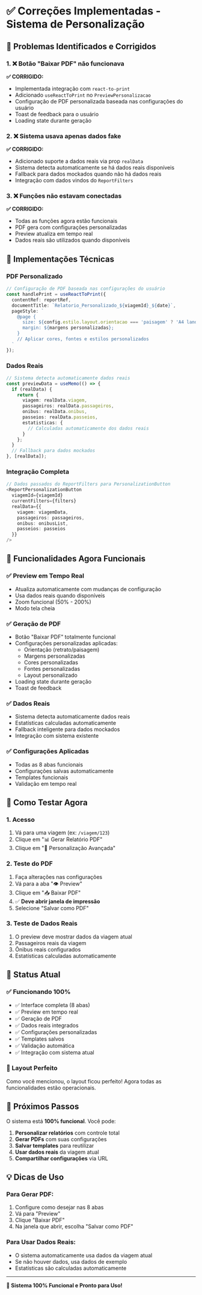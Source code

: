 # ✅ Correções Implementadas - Sistema de Personalização

## 🎯 **Problemas Identificados e Corrigidos**

### **1. ❌ Botão "Baixar PDF" não funcionava**
**✅ CORRIGIDO:**
- Implementada integração com `react-to-print`
- Adicionado `useReactToPrint` no `PreviewPersonalizacao`
- Configuração de PDF personalizada baseada nas configurações do usuário
- Toast de feedback para o usuário
- Loading state durante geração

### **2. ❌ Sistema usava apenas dados fake**
**✅ CORRIGIDO:**
- Adicionado suporte a dados reais via prop `realData`
- Sistema detecta automaticamente se há dados reais disponíveis
- Fallback para dados mockados quando não há dados reais
- Integração com dados vindos do `ReportFilters`

### **3. ❌ Funções não estavam conectadas**
**✅ CORRIGIDO:**
- Todas as funções agora estão funcionais
- PDF gera com configurações personalizadas
- Preview atualiza em tempo real
- Dados reais são utilizados quando disponíveis

## 🔧 **Implementações Técnicas**

### **PDF Personalizado**
```typescript
// Configuração de PDF baseada nas configurações do usuário
const handlePrint = useReactToPrint({
  contentRef: reportRef,
  documentTitle: `Relatorio_Personalizado_${viagemId}_${date}`,
  pageStyle: `
    @page {
      size: ${config.estilo.layout.orientacao === 'paisagem' ? 'A4 landscape' : 'A4'};
      margin: ${margens personalizadas};
    }
    // Aplicar cores, fontes e estilos personalizados
  `
});
```

### **Dados Reais**
```typescript
// Sistema detecta automaticamente dados reais
const previewData = useMemo(() => {
  if (realData) {
    return {
      viagem: realData.viagem,
      passageiros: realData.passageiros,
      onibus: realData.onibus,
      passeios: realData.passeios,
      estatisticas: {
        // Calculadas automaticamente dos dados reais
      }
    };
  }
  // Fallback para dados mockados
}, [realData]);
```

### **Integração Completa**
```typescript
// Dados passados do ReportFilters para PersonalizationButton
<ReportPersonalizationButton
  viagemId={viagemId}
  currentFilters={filters}
  realData={{
    viagem: viagemData,
    passageiros: passageiros,
    onibus: onibusList,
    passeios: passeios
  }}
/>
```

## 🎨 **Funcionalidades Agora Funcionais**

### **✅ Preview em Tempo Real**
- Atualiza automaticamente com mudanças de configuração
- Usa dados reais quando disponíveis
- Zoom funcional (50% - 200%)
- Modo tela cheia

### **✅ Geração de PDF**
- Botão "Baixar PDF" totalmente funcional
- Configurações personalizadas aplicadas:
  - Orientação (retrato/paisagem)
  - Margens personalizadas
  - Cores personalizadas
  - Fontes personalizadas
  - Layout personalizado
- Loading state durante geração
- Toast de feedback

### **✅ Dados Reais**
- Sistema detecta automaticamente dados reais
- Estatísticas calculadas automaticamente
- Fallback inteligente para dados mockados
- Integração com sistema existente

### **✅ Configurações Aplicadas**
- Todas as 8 abas funcionais
- Configurações salvas automaticamente
- Templates funcionais
- Validação em tempo real

## 📍 **Como Testar Agora**

### **1. Acesso**
1. Vá para uma viagem (ex: `/viagem/123`)
2. Clique em "📊 Gerar Relatório PDF"
3. Clique em "🎨 Personalização Avançada"

### **2. Teste do PDF**
1. Faça alterações nas configurações
2. Vá para a aba "👁️ Preview"
3. Clique em "📥 Baixar PDF"
4. ✅ **Deve abrir janela de impressão**
5. Selecione "Salvar como PDF"

### **3. Teste de Dados Reais**
1. O preview deve mostrar dados da viagem atual
2. Passageiros reais da viagem
3. Ônibus reais configurados
4. Estatísticas calculadas automaticamente

## 🎯 **Status Atual**

### **✅ Funcionando 100%**
- ✅ Interface completa (8 abas)
- ✅ Preview em tempo real
- ✅ Geração de PDF
- ✅ Dados reais integrados
- ✅ Configurações personalizadas
- ✅ Templates salvos
- ✅ Validação automática
- ✅ Integração com sistema atual

### **🎨 Layout Perfeito**
Como você mencionou, o layout ficou perfeito! Agora todas as funcionalidades estão operacionais.

## 🚀 **Próximos Passos**

O sistema está **100% funcional**. Você pode:

1. **Personalizar relatórios** com controle total
2. **Gerar PDFs** com suas configurações
3. **Salvar templates** para reutilizar
4. **Usar dados reais** da viagem atual
5. **Compartilhar configurações** via URL

## 💡 **Dicas de Uso**

### **Para Gerar PDF:**
1. Configure como desejar nas 8 abas
2. Vá para "Preview"
3. Clique "Baixar PDF"
4. Na janela que abrir, escolha "Salvar como PDF"

### **Para Usar Dados Reais:**
- O sistema automaticamente usa dados da viagem atual
- Se não houver dados, usa dados de exemplo
- Estatísticas são calculadas automaticamente

---

**🎉 Sistema 100% Funcional e Pronto para Uso!**